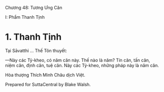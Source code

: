  

Chương 48: Tương Ưng Căn

I: Phẩm Thanh Tịnh

# 1\. Thanh Tịnh

Tại Sāvatthi … Thế Tôn thuyết:

—Này các Tỷ-kheo, có năm căn này. Thế nào là năm? Tín căn, tấn căn, niệm căn, định căn, tuệ căn. Này các Tỷ-kheo, những pháp này là năm căn.

Hòa thượng Thích Minh Châu dịch Việt.

Prepared for SuttaCentral by Blake Walsh.